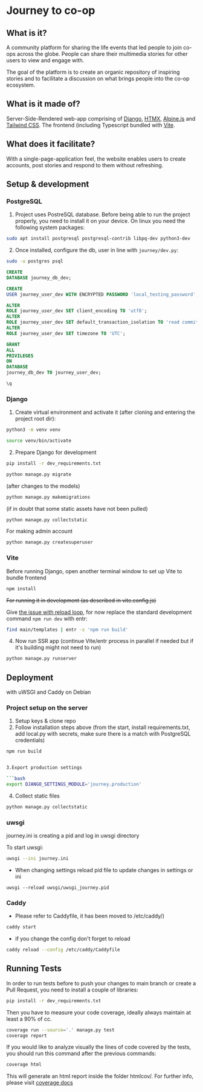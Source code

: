 # Journey to co-op

## What is it?

A community platform for sharing the life events that led people to join co-ops across the globe. People can share their
multimedia stories for other users to view and engage with.

The goal of the platform is to create an organic repository of inspiring stories and to facilitate a discussion on what
brings people into the co-op ecosystem.

## What is it made of?

Server-Side-Rendered web-app comprising of [Django](https://www.djangoproject.com/), [HTMX](https://htmx.org/), [Alpine.js](https://alpinejs.dev/) and [Tailwind CSS](https://tailwindcss.com/). The frontend (including Typescript
bundled with [Vite](https://github.com/MrBin99/django-vite/tree/master).

## What does it facilitate?

With a single-page-application feel, the website enables users to create accounts, post stories and respond to them
without refreshing.

## Setup & development

### PostgreSQL

1. Project uses PostreSQL database. Before being able to run the project properly, you need to install it on your
   device. On linux you need the following system packages:

```bash
sudo apt install postgresql postgresql-contrib libpq-dev python3-dev
```

2. Once installed, configure the db, user in line with `journey/dev.py`:

```bash
sudo -u postgres psql
```

```sql
CREATE
DATABASE journey_db_dev;
```

```sql
CREATE
USER journey_user_dev WITH ENCRYPTED PASSWORD 'local_testing_password';
```

```sql
ALTER
ROLE journey_user_dev SET client_encoding TO 'utf8';
ALTER
ROLE journey_user_dev SET default_transaction_isolation TO 'read committed';
ALTER
ROLE journey_user_dev SET timezone TO 'UTC';
```

```sql
GRANT
ALL
PRIVILEGES
ON
DATABASE
journey_db_dev TO journey_user_dev;
```

```sql
\q
```

### Django

1. Create virtual environment and activate it (after cloning and entering the project root dir):

```bash
python3 -m venv venv
```

```bash
source venv/bin/activate
```

2. Prepare Django for development

```bash
pip install -r dev_requirements.txt
```

```bash
python manage.py migrate
```

(after changes to the models)

```bash
python manage.py makemigrations
```

(if in doubt that some static assets have not been pulled)

```bash
python manage.py collectstatic
```

For making admin account

```bash
python manage.py createsuperuser
```

### Vite

Before running Django, open another terminal window to set up Vite to bundle frontend

```bash
npm install
```

~~For running it in development (as described in vite.config.js)~~

Give [the issue with reload loop](https://github.com/animorphcoop/journey-coop/issues/7), for now replace the standard
development command `npm run dev` with entr:

```bash
find main/templates | entr -s 'npm run build'
```

4. Now run SSR app (continue Vite/entr process in parallel if needed but if it's building might not need to run)

```bash
python manage.py runserver
```

## Deployment

with uWSGI and Caddy on Debian

### Project setup on the server

1. Setup keys & clone repo
2. Follow installation steps above (from the start, install requirements.txt, add local.py with secrets, make sure there
   is a match with PostgreSQL credentials)

```bash
npm run build


3.Export production settings

```bash
export DJANGO_SETTINGS_MODULE='journey.production'
```

4. Collect static files

```bash
python manage.py collectstatic
```

### uwsgi

journey.ini is creating a pid and log in uwsgi directory

To start uwsgi:

```bash
uwsgi --ini journey.ini
```

- When changing settings reload pid file to update changes in settings or ini

```
uwsgi --reload uwsgi/uwsgi_journey.pid
```

### Caddy

- Please refer to Caddyfile, it has been moved to /etc/caddy/)

```bash
caddy start
```

- if you change the config don't forget to reload

```bash
caddy reload --config /etc/caddy/Caddyfile
```

## Running Tests

In order to run tests before to push your changes to main branch or create a Pull Request, you need to install a couple
of libraries:

```bash
pip install -r dev_requirements.txt
```

Then you have to measure your code coverage, ideally always maintain at least a 90% of cc.

```bash
coverage run --source='.' manage.py test
coverage report
```

If you would like to analyze visually the lines of code covered by the tests, you should run this command after the
previous commands:

```bash
coverage html
```

This will generate an html report inside the folder htmlcov/.
For further info, please visit [coverage docs](https://coverage.readthedocs.io/en/7.3.2/)
